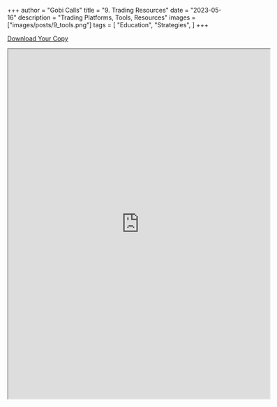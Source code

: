 +++
author = "Gobi Calls"
title = "9. Trading Resources"
date = "2023-05-16"
description = "Trading Platforms, Tools, Resources"
images = ["images/posts/9_tools.png"]
tags = [
    "Education",
    "Strategies",
]
+++

<a class="btn btn-secondary px-4 my-1 ms-xl-4" href="https://docs.google.com/document/d/1lNQx0jNRtNvAKzZCYRTvzHj8jiDp0Gsaaja0CBh6Oss/preview" target="_blank">Download Your Copy</span></a>
<iframe src="https://docs.google.com/document/d/1lNQx0jNRtNvAKzZCYRTvzHj8jiDp0Gsaaja0CBh6Oss/preview" width="600px" height="800px" allow="autoplay"></iframe>
